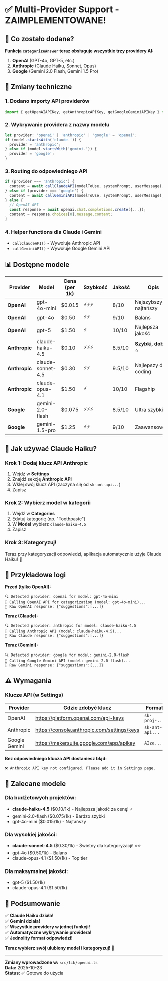 # ✅ Multi-Provider Support - ZAIMPLEMENTOWANE!

## 🎉 Co zostało dodane?

**Funkcja `categorizeAnswer` teraz obsługuje wszystkie trzy providery AI:**

1. **OpenAI** (GPT-4o, GPT-5, etc.)
2. **Anthropic** (Claude Haiku, Sonnet, Opus)
3. **Google** (Gemini 2.0 Flash, Gemini 1.5 Pro)

## 🔧 Zmiany techniczne

### 1. Dodano importy API providerów
```typescript
import { getOpenAIAPIKey, getAnthropicAPIKey, getGoogleGeminiAPIKey } from '../utils/apiKeys';
```

### 2. Wykrywanie providera z nazwy modelu
```typescript
let provider: 'openai' | 'anthropic' | 'google' = 'openai';
if (model.startsWith('claude-')) {
  provider = 'anthropic';
} else if (model.startsWith('gemini-')) {
  provider = 'google';
}
```

### 3. Routing do odpowiedniego API
```typescript
if (provider === 'anthropic') {
  content = await callClaudeAPI(modelToUse, systemPrompt, userMessage);
} else if (provider === 'google') {
  content = await callGeminiAPI(modelToUse, systemPrompt, userMessage);
} else {
  // OpenAI API
  const response = await openai.chat.completions.create({...});
  content = response.choices[0].message.content;
}
```

### 4. Helper functions dla Claude i Gemini
- `callClaudeAPI()` - Wywołuje Anthropic API
- `callGeminiAPI()` - Wywołuje Google Gemini API

## 📊 Dostępne modele

| Provider | Model | Cena (per 1k) | Szybkość | Jakość | Opis |
|----------|-------|---------------|----------|--------|------|
| **OpenAI** | gpt-4o-mini | $0.015 | ⚡⚡⚡ | 8/10 | Najszybszy, najtańszy |
| **OpenAI** | gpt-4o | $0.50 | ⚡⚡ | 9/10 | Balans |
| **OpenAI** | gpt-5 | $1.50 | ⚡ | 10/10 | Najlepsza jakość |
| **Anthropic** | claude-haiku-4.5 | $0.10 | ⚡⚡⚡ | 8.5/10 | **Szybki, dobry** ⭐ |
| **Anthropic** | claude-sonnet-4.5 | $0.30 | ⚡⚡ | 9.5/10 | Najlepszy dla coding |
| **Anthropic** | claude-opus-4.1 | $1.50 | ⚡ | 10/10 | Flagship |
| **Google** | gemini-2.0-flash | $0.075 | ⚡⚡⚡ | 8.5/10 | Ultra szybki |
| **Google** | gemini-1.5-pro | $1.25 | ⚡⚡ | 9/10 | Zaawansowany |

## 🎯 Jak używać Claude Haiku?

### Krok 1: Dodaj klucz API Anthropic
1. Wejdź w **Settings**
2. Znajdź sekcję **Anthropic API**
3. Wklej swój klucz API (zaczyna się od `sk-ant-api...`)
4. Zapisz

### Krok 2: Wybierz model w kategorii
1. Wejdź w **Categories**
2. Edytuj kategorię (np. "Toothpaste")
3. W **Model** wybierz `claude-haiku-4.5`
4. Zapisz

### Krok 3: Kategoryzuj!
Teraz przy kategoryzacji odpowiedzi, aplikacja automatycznie użyje Claude Haiku! 🎉

## 📝 Przykładowe logi

**Przed (tylko OpenAI):**
```
🔍 Detected provider: openai for model: gpt-4o-mini
🤖 Calling OpenAI API for categorization (model: gpt-4o-mini)...
📄 Raw OpenAI response: {"suggestions":[...]}
```

**Teraz (Claude):**
```
🔍 Detected provider: anthropic for model: claude-haiku-4.5
🤖 Calling Anthropic API (model: claude-haiku-4.5)...
📄 Raw Claude response: {"suggestions":[...]}
```

**Teraz (Gemini):**
```
🔍 Detected provider: google for model: gemini-2.0-flash
🤖 Calling Google Gemini API (model: gemini-2.0-flash)...
📄 Raw Gemini response: {"suggestions":[...]}
```

## ⚠️ Wymagania

### Klucze API (w Settings)

| Provider | Gdzie zdobyć klucz | Format |
|----------|-------------------|--------|
| OpenAI | https://platform.openai.com/api-keys | `sk-proj-...` |
| Anthropic | https://console.anthropic.com/settings/keys | `sk-ant-api...` |
| Google Gemini | https://makersuite.google.com/app/apikey | `AIza...` |

**Bez odpowiedniego klucza API dostaniesz błąd:**
```
❌ Anthropic API key not configured. Please add it in Settings page.
```

## 🚀 Zalecane modele

### Dla budżetowych projektów:
- **claude-haiku-4.5** ($0.10/1k) - Najlepsza jakość za cenę! ⭐
- gemini-2.0-flash ($0.075/1k) - Bardzo szybki
- gpt-4o-mini ($0.015/1k) - Najtańszy

### Dla wysokiej jakości:
- **claude-sonnet-4.5** ($0.30/1k) - Świetny dla kategoryzacji! ⭐⭐
- gpt-4o ($0.50/1k) - Balans
- claude-opus-4.1 ($1.50/1k) - Top tier

### Dla maksymalnej jakości:
- gpt-5 ($1.50/1k)
- claude-opus-4.1 ($1.50/1k)

## 🎊 Podsumowanie

✅ **Claude Haiku działa!**  
✅ **Gemini działa!**  
✅ **Wszystkie providery w jednej funkcji!**  
✅ **Automatyczne wykrywanie providera!**  
✅ **Jednolity format odpowiedzi!**  

**Teraz wybierz swój ulubiony model i kategoryzuj! 🚀**

---

**Zmiany wprowadzone w:** `src/lib/openai.ts`  
**Data:** 2025-10-23  
**Status:** ✅ Gotowe do użycia
